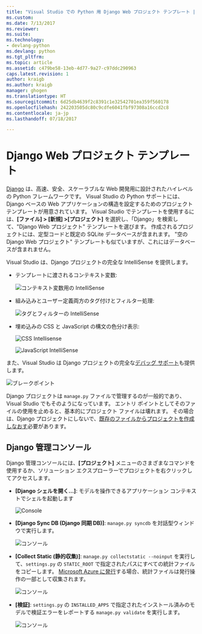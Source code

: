 ```yaml
---
title: "Visual Studio での Python 用 Django Web プロジェクト テンプレート | Microsoft Docs"
ms.custom: 
ms.date: 7/13/2017
ms.reviewer: 
ms.suite: 
ms.technology:
- devlang-python
ms.devlang: python
ms.tgt_pltfrm: 
ms.topic: article
ms.assetid: c479be58-13eb-4d77-9a27-c97ddc290963
caps.latest.revision: 1
author: kraigb
ms.author: kraigb
manager: ghogen
ms.translationtype: HT
ms.sourcegitcommit: 6d25db4639f2c8391c1e32542701ea359f560178
ms.openlocfilehash: 242203505dc80c9cdfe6041fbf97308a16ccd2c8
ms.contentlocale: ja-jp
ms.lasthandoff: 07/18/2017

---
```


# <a name="django-web-project-template"></a>Django Web プロジェクト テンプレート

[Django](https://www.djangoproject.com/) は、高速、安全、スケーラブルな Web 開発用に設計されたハイレベルの Python フレームワークです。 Visual Studio の Python サポートには、Django ベースの Web アプリケーションの構造を設定するためのプロジェクト テンプレートが用意されています。 Visual Studio でテンプレートを使用するには、**[ファイル] > [新規] >[プロジェクト]** を選択し、「Django」を検索して、"Django Web プロジェクト" テンプレートを選びます。 作成されるプロジェクトには、定型コードと既定の SQLite データベースが含まれます。 "空の Django Web プロジェクト" テンプレートも似ていますが、これにはデータベースが含まれません。

Visual Studio は、Django プロジェクトの完全な IntelliSense を提供します。

- テンプレートに渡されるコンテキスト変数:

    ![コンテキスト変数用の IntelliSense](media/template-django-intellisense.png)

- 組み込みとユーザー定義両方のタグ付けとフィルター処理:

    ![タグとフィルターの IntelliSense](media/template-django-intellisense-filter.png)

- 埋め込みの CSS と JavaScript の構文の色分け表示:

    ![CSS Intellisense](media/template-django-intellisense-css.png)

    ![JavaScript IntelliSense](media/template-django-intellisense-js.png)


また、Visual Studio は Django プロジェクトの完全な[デバッグ サポート](debugging.md)も提供します。 

![ブレークポイント](media/template-django-debugging.png)

Django プロジェクトは `manage.py` ファイルで管理するのが一般的であり、Visual Studio でもそのようになっています。 エントリ ポイントとしてそのファイルの使用を止めると、基本的にプロジェクト ファイルは壊れます。 その場合は、Django プロジェクトにしないで、[既存のファイルからプロジェクトを作成しなおす](python-projects.md#creating-a-project-from-existing-files)必要があります。


## <a name="django-management-console"></a>Django 管理コンソール

Django 管理コンソールには、**[プロジェクト]** メニューのさまざまなコマンドを使用するか、ソリューション エクスプローラーでプロジェクトを右クリックしてアクセスします。

- **[Django シェルを開く...]**: モデルを操作できるアプリケーション コンテキストでシェルを起動します

    ![Console](media/template-django-console-shell.png)

- **[Django Sync DB (Django 同期 DB)]**: `manage.py syncdb` を対話型ウィンドウで実行します。

    ![コンソール](media/template-django-console-sync-db.png)

- **[Collect Static (静的収集)]**: `manage.py collectstatic --noinput` を実行して、`settings.py` の `STATIC_ROOT` で指定されたパスにすべての統計ファイルをコピーします。 [Microsoft Azure に発行](template-web.md#publishing-to-azure-app-service)する場合、統計ファイルは発行操作の一部として収集されます。

    ![コンソール](media/template-django-console-collect-static.png)

- **[検証]**: `settings.py` の `INSTALLED_APPS` で指定されたインストール済みのモデルで検証エラーをレポートする `manage.py validate` を実行します。

    ![コンソール](media/template-django-console-validate.png)
